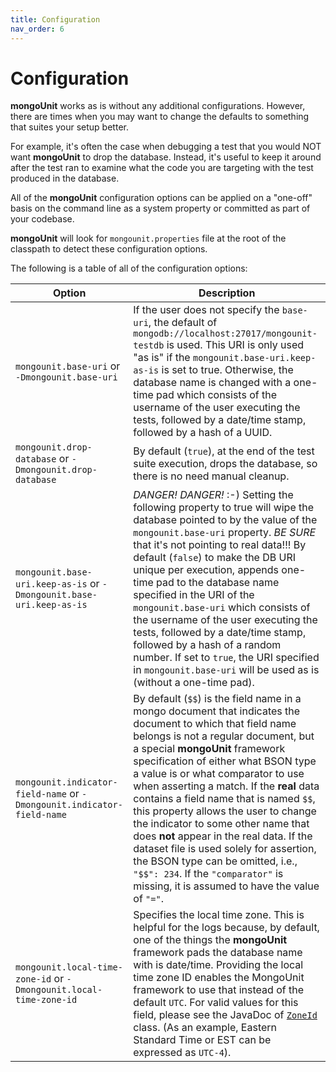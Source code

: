 ```yaml
---
title: Configuration
nav_order: 6
---
```


# Configuration

**mongoUnit** works as is without any additional configurations. However, there are times when you may want to change the defaults to something that suites your setup better.

For example, it's often the case when debugging a test that you would NOT want **mongoUnit** to drop the database. Instead, it's useful to keep it around after the test ran to examine what the code you are targeting with the test produced in the database.

All of the **mongoUnit** configuration options can be applied on a "one-off" basis on the command line as a system property or committed as part of your codebase.

**mongoUnit** will look for `mongounit.properties` file at the root of the classpath to detect these configuration options.

The following is a table of all of the configuration options:

| Option | Description |
| --------------------- | ---------------- |
| `mongounit.base-uri` or `-Dmongounit.base-uri`| If the user does not specify the `base-uri`, the default of `mongodb://localhost:27017/mongounit-testdb` is used. This URI is only used "as is" if the `mongounit.base-uri.keep-as-is` is set to true. Otherwise, the database name is changed with a one-time pad which consists of the username of the user executing the tests, followed by a  date/time stamp, followed by a hash of a UUID. |
| `mongounit.drop-database` or `-Dmongounit.drop-database` | By default (`true`), at the end of the test suite execution, drops the database, so there is no need manual cleanup. |
| `mongounit.base-uri.keep-as-is` or `-Dmongounit.base-uri.keep-as-is` | *DANGER! DANGER!* :-) Setting the following property to true will wipe the database pointed to by the value of the `mongounit.base-uri` property. *BE SURE* that it's not pointing to real data!!! By default (`false`) to make the DB URI unique per execution, appends one-time pad to the database name specified in the URI of the `mongounit.base-uri` which consists of the username of the user executing the tests, followed by a date/time stamp, followed by a hash of a random number. If set to `true`, the URI specified in `mongounit.base-uri` will be used as is (without a one-time pad). |
| `mongounit.indicator-field-name` or `-Dmongounit.indicator-field-name` | By default (`$$`) is the field name in a mongo document that indicates the document to which that field name belongs is not a regular document, but a special **mongoUnit** framework specification of either what BSON type a value is or what comparator to use when asserting a match. If the **real** data contains a field name that is named `$$`, this property allows the user to change the indicator to some other name that does **not** appear in the real data. If the dataset file is used solely for assertion, the BSON type can be omitted, i.e., `"$$": 234`. If the `"comparator"` is missing, it is assumed to have the value of `"="`. |
| `mongounit.local-time-zone-id` or `-Dmongounit.local-time-zone-id`| Specifies the local time zone. This is helpful for the logs because, by default, one of the things the **mongoUnit** framework pads the database name with is date/time. Providing the local time zone ID enables the MongoUnit framework to use that instead of the default `UTC`. For valid values for this field, please see the JavaDoc of [`ZoneId`](https://docs.oracle.com/en/java/javase/11/docs/api/java.base/java/time/ZoneId.html) class. (As an example, Eastern Standard Time or EST can be expressed as `UTC-4`). |

